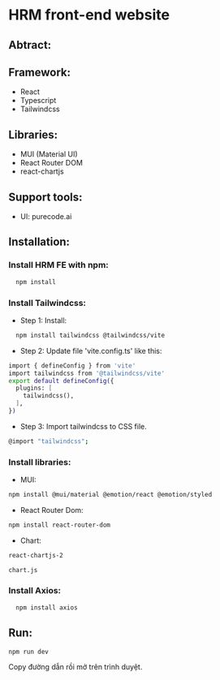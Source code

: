 # HRM front-end website

## Abtract:

## Framework:
  + React
  + Typescript
  + Tailwindcss
## Libraries:
  + MUI (Material UI)
  + React Router DOM
  + react-chartjs
## Support tools:
  + UI: purecode.ai
## Installation:
###  Install HRM FE with npm:
  ```bash
    npm install
  ```
### Install Tailwindcss:
+ Step 1: Install:
```bash
  npm install tailwindcss @tailwindcss/vite
```
+ Step 2: Update file 'vite.config.ts' like this:
```bash
import { defineConfig } from 'vite'
import tailwindcss from '@tailwindcss/vite'
export default defineConfig({
  plugins: [
    tailwindcss(),
  ],
})
```
+ Step 3: Import tailwindcss to CSS file.
```bash
@import "tailwindcss";
```

### Install libraries:
  + MUI:
  ```bash
  npm install @mui/material @emotion/react @emotion/styled
  ```
  + React Router Dom:
  ```bash
  npm install react-router-dom
  ```
  + Chart:
  ```bash
  react-chartjs-2
  ```
  ```bash
  chart.js
  ```
### Install Axios:
```bash
  npm install axios
```
## Run:
  ```bash
  npm run dev
  ```

  Copy đường dẫn rồi mở trên trình duyệt.